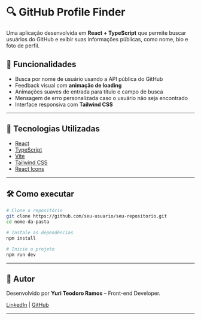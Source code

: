 # 🔍 GitHub Profile Finder

Uma aplicação desenvolvida em **React + TypeScript** que permite buscar usuários do GitHub e exibir suas informações públicas, como nome, bio e foto de perfil.

## 🎯 Funcionalidades

- Busca por nome de usuário usando a API pública do GitHub
- Feedback visual com **animação de loading**
- Animações suaves de entrada para título e campo de busca
- Mensagem de erro personalizada caso o usuário não seja encontrado
- Interface responsiva com **Tailwind CSS**

---

## 🚀 Tecnologias Utilizadas

- [React](https://reactjs.org/)
- [TypeScript](https://www.typescriptlang.org/)
- [Vite](https://vitejs.dev/)
- [Tailwind CSS](https://tailwindcss.com/)
- [React Icons](https://react-icons.github.io/react-icons)

---

## 🛠️ Como executar

```bash
# Clone o repositório
git clone https://github.com/seu-usuario/seu-repositorio.git
cd nome-da-pasta

# Instale as dependências
npm install

# Inicie o projeto
npm run dev
   ```

---

## 👤 Autor

Desenvolvido por **Yuri Teodoro Ramos** – Front-end Developer.

[LinkedIn](https://www.linkedin.com/in/seu-usuario/) | [GitHub](https://github.com/seu-usuario)

---
